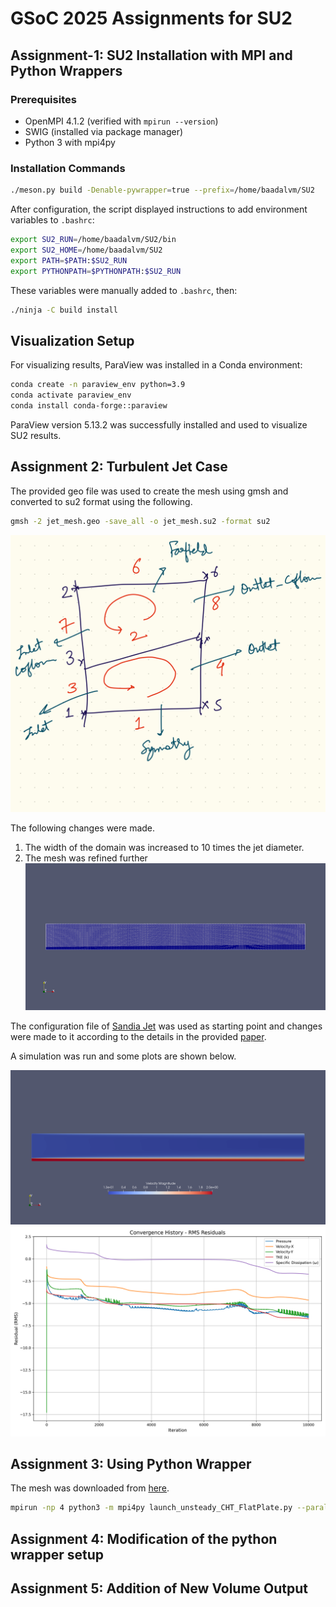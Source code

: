 # GSoC 2025 Assignments for SU2

## Assignment-1: SU2 Installation with MPI and Python Wrappers

### Prerequisites
- OpenMPI 4.1.2 (verified with `mpirun --version`)
- SWIG (installed via package manager)
- Python 3 with mpi4py

### Installation Commands
```bash
./meson.py build -Denable-pywrapper=true --prefix=/home/baadalvm/SU2
```

After configuration, the script displayed instructions to add environment variables to `.bashrc`:
```bash
export SU2_RUN=/home/baadalvm/SU2/bin
export SU2_HOME=/home/baadalvm/SU2
export PATH=$PATH:$SU2_RUN
export PYTHONPATH=$PYTHONPATH:$SU2_RUN
```

These variables were manually added to `.bashrc`, then:
```bash
./ninja -C build install
```

## Visualization Setup
For visualizing results, ParaView was installed in a Conda environment:
```bash
conda create -n paraview_env python=3.9
conda activate paraview_env
conda install conda-forge::paraview
```
ParaView version 5.13.2 was successfully installed and used to visualize SU2 results.

## Assignment 2: Turbulent Jet Case
The provided geo file was used to create the mesh using gmsh and converted to su2 format using the following.
```bash
gmsh -2 jet_mesh.geo -save_all -o jet_mesh.su2 -format su2
```
![Computational Domain](assignment_2/c_domain.jpg)

The following changes were made.
1. The width of the domain was increased to 10 times the jet diameter.
2. The mesh was refined further
![Mesh](assignment_2/gsoc_2_mesh.png)

The configuration file of [Sandia Jet](https://github.com/su2code/VandV/tree/master/rans/SANDIA_jet) was used as starting point and changes were made to it according to the details in the provided [paper](https://www.researchgate.net/publication/254224677_Investigation_of_the_Mixing_Process_in_an_Axisymmetric_Turbulent_Jet_Using_PIV_and_LIF).

A simulation was run and some plots are shown below.

![Velocity Contours](assignment_2/gsoc_2_velocity.png)
![Residual Plot](assignment_2/rms_residuals.png)

## Assignment 3: Using Python Wrapper
The mesh was downloaded from [here](https://github.com/su2code/TestCases/blob/master/py_wrapper/flatPlate_unsteady_CHT/2D_FlatPlate_Rounded.su2).

```bash
mpirun -np 4 python3 -m mpi4py launch_unsteady_CHT_FlatPlate.py --parallel -f unsteady_CHT_FlatPlate_Conf.cfg
```

## Assignment 4: Modification of the python wrapper setup


## Assignment 5: Addition of New Volume Output
